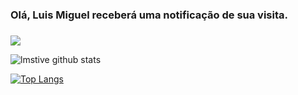 ### Olá, Luis Miguel receberá uma notificação de sua visita.
### 
<p>   <img src="http://views.whatilearened.today/views/github/lmstive/views.svg"/> 
 

![lmstive github stats](https://github-readme-stats.vercel.app/api?username=lmstive&show_icons=true&theme=tokyonight&include_all_commits=true&count_private=true)


[![Top Langs](https://github-readme-stats.vercel.app/api/top-langs/?username=lmstive&theme=radical&hide=PlpgSQL,jupyter%20notebook,html)](https://github.com/anuraghazra/github-readme-stats)
